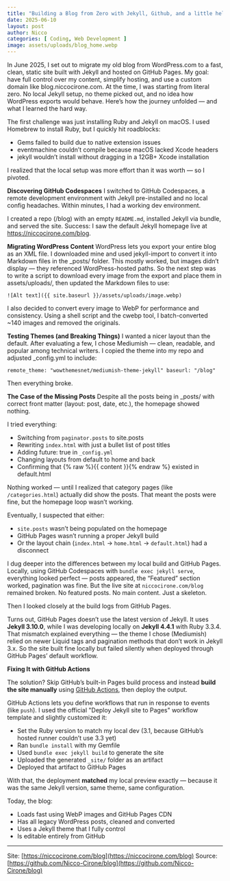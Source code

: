 ```yaml
---
title: "Building a Blog from Zero with Jekyll, Github, and a little help from ChatGPT"
date: 2025-06-10
layout: post
author: Nicco
categories: [ Coding, Web Development ]
image: assets/uploads/blog_home.webp
---
```


In June 2025, I set out to migrate my old blog from WordPress.com to a fast, clean, static site built with Jekyll and hosted on GitHub Pages. My goal: have full control over my content, simplify hosting, and use a custom domain like blog.niccocirone.com.
At the time, I was starting from literal zero. No local Jekyll setup, no theme picked out, and no idea how WordPress exports would behave. Here’s how the journey unfolded — and what I learned the hard way.

The first challenge was just installing Ruby and Jekyll on macOS. I used Homebrew to install Ruby, but I quickly hit roadblocks:

* Gems failed to build due to native extension issues
* eventmachine couldn’t compile because macOS lacked Xcode headers
* jekyll wouldn’t install without dragging in a 12GB+ Xcode installation

I realized that the local setup was more effort than it was worth — so I pivoted.

**Discovering GitHub Codespaces**
I switched to GitHub Codespaces, a remote development environment with Jekyll pre-installed and no local config headaches. Within minutes, I had a working dev environment.

I created a repo (/blog) with an empty `README.md`, installed Jekyll via bundle, and served the site. Success: I saw the default Jekyll homepage live at https://niccocirone.com/blog.

**Migrating WordPress Content**
WordPress lets you export your entire blog as an XML file. I downloaded mine and used jekyll-import to convert it into Markdown files in the _posts/ folder.
This mostly worked, but images didn’t display — they referenced WordPress-hosted paths. So the next step was to write a script to download every image from the export and place them in assets/uploads/, then updated the Markdown files to use:

`![Alt text]({{ site.baseurl }}/assets/uploads/image.webp)`

I also decided to convert every image to WebP for performance and consistency. Using a shell script and the cwebp tool, I batch-converted ~140 images and removed the originals.

**Testing Themes (and Breaking Things)**
I wanted a nicer layout than the default. After evaluating a few, I chose Mediumish — clean, readable, and popular among technical writers.
I copied the theme into my repo and adjusted _config.yml to include:

`remote_theme: "wowthemesnet/mediumish-theme-jekyll"
baseurl: "/blog"`

Then everything broke.

**The Case of the Missing Posts**
Despite all the posts being in _posts/ with correct front matter (layout: post, date, etc.), the homepage showed nothing.

I tried everything:

* Switching from `paginator.posts` to site.posts
* Rewriting `index.html` with just a bullet list of post titles
* Adding future: true in `_config.yml`
* Changing layouts from default to home and back
* Confirming that {% raw %}{{ content }}{% endraw %} existed in default.html

Nothing worked — until I realized that category pages (like `/categories.html`) actually did show the posts. That meant the posts were fine, but the homepage loop wasn’t working.

Eventually, I suspected that either:

* `site.posts` wasn’t being populated on the homepage
* GitHub Pages wasn’t running a proper Jekyll build
* Or the layout chain (`index.html` → `home.html` → `default.html`) had a disconnect

I dug deeper into the differences between my local build and GitHub Pages. Locally, using GitHub Codespaces with `bundle exec jekyll serve`, everything looked perfect — posts appeared, the “Featured” section worked, pagination was fine.
But the live site at `niccocirone.com/blog` remained broken. No featured posts. No main content. Just a skeleton.

Then I looked closely at the build logs from GitHub Pages.

Turns out, GitHub Pages doesn’t use the latest version of Jekyll. It uses **Jekyll 3.10.0**, while I was developing locally on **Jekyll 4.4.1** with Ruby 3.3.4. That mismatch explained everything — the theme I chose (Mediumish) relied on newer Liquid tags and pagination methods that don’t work in Jekyll 3.x.
So the site built fine locally but failed silently when deployed through GitHub Pages’ default workflow.

**Fixing It with GitHub Actions**

The solution? Skip GitHub’s built-in Pages build process and instead **build the site manually** using [GitHub Actions](https://github.com/features/actions), then deploy the output.

GitHub Actions lets you define workflows that run in response to events (like `push`). I used the official "Deploy Jekyll site to Pages" workflow template and slightly customized it:

* Set the Ruby version to match my local dev (3.1, because GitHub’s hosted runner couldn’t use 3.3 yet)
* Ran `bundle install` with my Gemfile
* Used `bundle exec jekyll build` to generate the site
* Uploaded the generated `_site/` folder as an artifact
* Deployed that artifact to GitHub Pages

With that, the deployment **matched** my local preview exactly — because it was the same Jekyll version, same theme, same configuration.

Today, the blog:

* Loads fast using WebP images and GitHub Pages CDN
* Has all legacy WordPress posts, cleaned and converted
* Uses a Jekyll theme that I fully control
* Is editable entirely from GitHub
  
---

Site: [https://niccocirone.com/blog](https://niccocirone.com/blog)
Source: [https://github.com/Nicco-Cirone/blog](https://github.com/Nicco-Cirone/blog)
